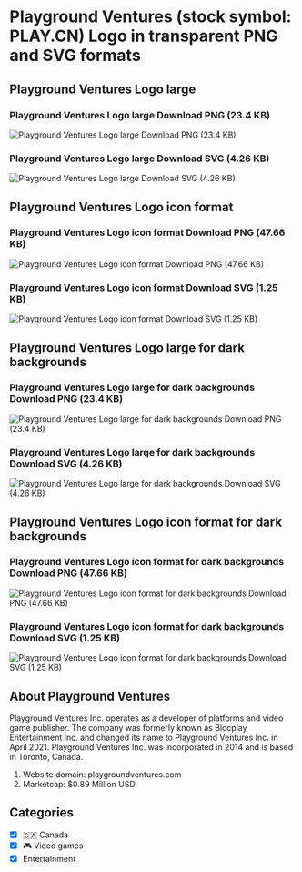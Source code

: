 # Playground Ventures (stock symbol: PLAY.CN) Logo in transparent PNG and SVG formats

## Playground Ventures Logo large

### Playground Ventures Logo large Download PNG (23.4 KB)

![Playground Ventures Logo large Download PNG (23.4 KB)](/img/orig/PLAY.CN_BIG-423747e2.png)

### Playground Ventures Logo large Download SVG (4.26 KB)

![Playground Ventures Logo large Download SVG (4.26 KB)](/img/orig/PLAY.CN_BIG-9a6e4bb2.svg)

## Playground Ventures Logo icon format

### Playground Ventures Logo icon format Download PNG (47.66 KB)

![Playground Ventures Logo icon format Download PNG (47.66 KB)](/img/orig/PLAY.CN-56387a72.png)

### Playground Ventures Logo icon format Download SVG (1.25 KB)

![Playground Ventures Logo icon format Download SVG (1.25 KB)](/img/orig/PLAY.CN-ea03c2e6.svg)

## Playground Ventures Logo large for dark backgrounds

### Playground Ventures Logo large for dark backgrounds Download PNG (23.4 KB)

![Playground Ventures Logo large for dark backgrounds Download PNG (23.4 KB)](/img/orig/PLAY.CN_BIG.D-42675221.png)

### Playground Ventures Logo large for dark backgrounds Download SVG (4.26 KB)

![Playground Ventures Logo large for dark backgrounds Download SVG (4.26 KB)](/img/orig/PLAY.CN_BIG.D-6bfc1649.svg)

## Playground Ventures Logo icon format for dark backgrounds

### Playground Ventures Logo icon format for dark backgrounds Download PNG (47.66 KB)

![Playground Ventures Logo icon format for dark backgrounds Download PNG (47.66 KB)](/img/orig/PLAY.CN.D-300b5f07.png)

### Playground Ventures Logo icon format for dark backgrounds Download SVG (1.25 KB)

![Playground Ventures Logo icon format for dark backgrounds Download SVG (1.25 KB)](/img/orig/PLAY.CN.D-a6c36796.svg)

## About Playground Ventures

Playground Ventures Inc. operates as a developer of platforms and video game publisher. The company was formerly known as Blocplay Entertainment Inc. and changed its name to Playground Ventures Inc. in April 2021. Playground Ventures Inc. was incorporated in 2014 and is based in Toronto, Canada.

1. Website domain: playgroundventures.com
2. Marketcap: $0.89 Million USD


## Categories
- [x] 🇨🇦 Canada
- [x] 🎮 Video games
- [x] Entertainment
